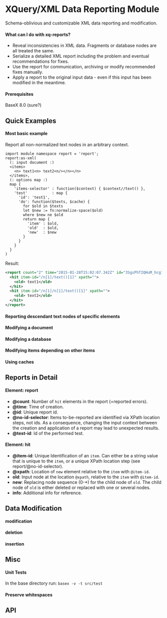 # XQuery/XML  Data Reporting Module

Schema-oblivious and customizable XML data reporting and modification.

#### What can I do with xq-reports?

* Reveal inconsistencies in XML data. Fragments or database nodes are all treated the same.
* Serialize a detailed XML report including the problem and eventual recommendations for fixes.
* Use the report for communication, archiving or modify recommended fixes manually.
* Apply a report to the original input data - even if this input has been modified in the meantime.

#### Prerequisites

BaseX 8.0 (sure?)

## Quick Examples
#### Most basic example

Report all non-normalized text nodes in an arbitrary context.

```xquery
import module namespace report = 'report';
report:as-xml(
  (: input document :)
  <items>
    <n> text1<n> text2<n/></n></n>
  </items>,
  (: options map :)
  map {
    'items-selector' : function($context) { $context//text() },
    'test'           : map {
      'id': 'test1',
      'do': function($texts, $cache) {
        for $old in $texts
        let $new := fn:normalize-space($old)
        where $new ne $old
        return map {
          'item' : $old,
          'old'  : $old,
          'new'  : $new
        }
      }
    }
  }
)
```

Result:

```xml
<report count="2" time="2015-01-28T15:02:07.342Z" id="3SgsPhTIQHuM_hcg7_rEXw" no-id-selector="true" test-id="test1">
  <hit item-id="/n[1]/text()[1]" xpath="">
    <old> text1</old>
  </hit>
  <hit item-id="/n[1]/n[1]/text()[1]" xpath="">
    <old> text2</old>
  </hit>
</report>
```
#### Reporting descendant text nodes of specific elements
#### Modifying a document
#### Modifying a database
#### Modifying items depending on other items
#### Using caches

## Reports in Detail
#### Element: report
* **@count**: Number of `hit` elements in the report (=reported errors).
* **@time**: Time of creation.
* **@id**: Unique report id.
* **@no-id-selector**: Items to-be-reported are identified via XPath location steps, not ids. As a consequence, changing the input context between the creation and application of a report may lead to unexpected results.
* **@test-id**: Id of the performed test.

#### Element: hit
* **@item-id**: Unique Identification of an `item`. Can either be a string value that is unique to the `item`, or a unique XPath location step (see report/@no-id-selector).
* **@xpath**: Location of `new` element relative to the `item` with `@item-id`.
* **old**: Input node at the location `@xpath`, relative to the `item` with `@item-id`.
* **new**: Replacing node sequence (0-*) for the child node of `old`. The child node of `old` is either deleted or replaced with one or several nodes.
* **info**: Additional info for reference.

## Data Modification
#### modification
#### deletion
#### insertion

## Misc
#### Unit Tests
In the base directory run:
`basex -v -t src/test`
#### Preserve whitespaces

## API
